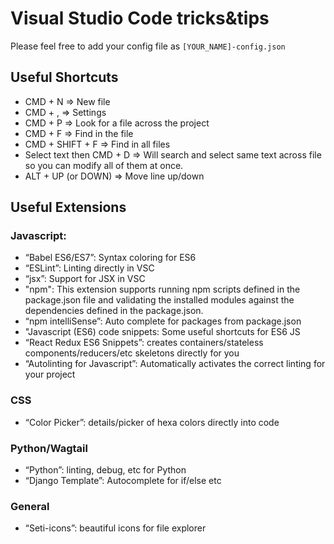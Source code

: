 # Visual Studio Code tricks&tips

Please feel free to add your config file as `[YOUR_NAME]-config.json`


## Useful Shortcuts

- CMD + N => New file
- CMD + , => Settings
- CMD + P => Look for a file across the project
- CMD + F => Find in the file
- CMD + SHIFT + F => Find in all files
- Select text then CMD + D => Will search and select same text across file so you can modify all of them at once.
- ALT + UP (or DOWN) => Move line up/down

## Useful Extensions

### Javascript:
- “Babel ES6/ES7”: Syntax coloring for ES6
- “ESLint”: Linting directly in VSC
- “jsx”: Support for JSX in VSC
- "npm": This extension supports running npm scripts defined in the package.json file and validating the installed modules against the dependencies defined in the package.json.
- “npm intelliSense”: Auto complete for packages from package.json
- "Javascript (ES6) code snippets: Some useful shortcuts for ES6 JS
- “React Redux ES6 Snippets”: creates containers/stateless components/reducers/etc skeletons directly for you
- “Autolinting for Javascript”: Automatically activates the correct linting for your project

### CSS
- “Color Picker”: details/picker of hexa colors directly into code

### Python/Wagtail
- “Python”: linting, debug, etc for Python
- “Django Template”: Autocomplete for if/else etc

### General
- “Seti-icons”: beautiful icons for file explorer
